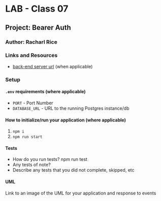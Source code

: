 # LAB - Class 07

## Project: Bearer Auth

### Author: Racharl Rice

### Links and Resources
- [back-end server url](http://xyz.com) (when applicable)

### Setup

#### `.env` requirements (where applicable)
- `PORT` - Port Number
- `DATABASE_URL` - URL to the running Postgres instance/db

#### How to initialize/run your application (where applicable)

1. `npm i`
2. `npm run start`

#### Tests

- How do you run tests? npm run test
- Any tests of note?
- Describe any tests that you did not complete, skipped, etc

#### UML

Link to an image of the UML for your application and response to events
